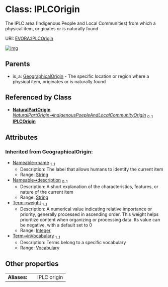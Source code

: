 
# Class: IPLCOrigin

The IPLC area (Indigenous People and Local Communities) from which a physical item, originates or is naturally found

URI: [EVORA:IPLCOrigin](https://evora-project.eu/IPLCOrigin)


[![img](https://yuml.me/diagram/nofunky;dir:TB/class/[Vocabulary],[NaturalPartOrigin],[NaturalPartOrigin]++-%20indigenousPoepleAndLocalCommunityOrigin%200..1>[IPLCOrigin&#124;weight(i):integer;name(i):string;description(i):string%20%3F],[GeographicalOrigin]^-[IPLCOrigin],[GeographicalOrigin])](https://yuml.me/diagram/nofunky;dir:TB/class/[Vocabulary],[NaturalPartOrigin],[NaturalPartOrigin]++-%20indigenousPoepleAndLocalCommunityOrigin%200..1>[IPLCOrigin&#124;weight(i):integer;name(i):string;description(i):string%20%3F],[GeographicalOrigin]^-[IPLCOrigin],[GeographicalOrigin])

## Parents

 *  is_a: [GeographicalOrigin](GeographicalOrigin.md) - The specific location or region where a physical item, originates or is naturally found

## Referenced by Class

 *  **[NaturalPartOrigin](NaturalPartOrigin.md)** *[NaturalPartOrigin➞indigenousPoepleAndLocalCommunityOrigin](NaturalPartOrigin_indigenousPoepleAndLocalCommunityOrigin.md)*  <sub>0..1</sub>  **[IPLCOrigin](IPLCOrigin.md)**

## Attributes


### Inherited from GeographicalOrigin:

 * [Nameable➞name](Nameable_name.md)  <sub>1..1</sub>
     * Description: The label that allows humans to identify the current item
     * Range: [String](types/String.md)
 * [Nameable➞description](Nameable_description.md)  <sub>0..1</sub>
     * Description: A short explanation of the characteristics, features, or nature of the current item
     * Range: [String](types/String.md)
 * [Term➞weight](Term_weight.md)  <sub>1..1</sub>
     * Description: A numerical value indicating relative importance or priority, generally processed in ascending order. This weight helps prioritize content when organizing or processing data. Its value can be negative, with a default set to 0
     * Range: [Integer](types/Integer.md)
 * [Term➞inVocabulary](Term_inVocabulary.md)  <sub>1..1</sub>
     * Description: Terms belong to a specific vocabulary
     * Range: [Vocabulary](Vocabulary.md)

## Other properties

|  |  |  |
| --- | --- | --- |
| **Aliases:** | | IPLC origin |